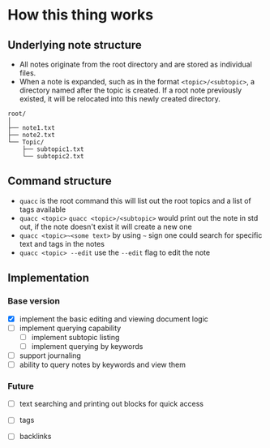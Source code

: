 # How this thing works

## Underlying note structure
- All notes originate from the root directory and are stored as individual files.
- When a note is expanded, such as in the format `<topic>/<subtopic>`, a directory named after the topic is created. If
a root note previously existed, it will be relocated into this newly created directory.
```
root/
│
├── note1.txt
├── note2.txt
└── Topic/
    ├── subtopic1.txt
    └── subtopic2.txt
```

## Command structure

- `quacc` is the root command this will list out the root topics and a list of tags available 
- `quacc <topic>` `quacc <topic>/<subtopic>` would print out the note in std out, if the note doesn't exist it will
create a new one 
- `quacc <topic>~<some text>` by using `~` sign one could search for specific text and tags in the notes
- `quacc <topic> --edit` use the `--edit` flag to edit the note

## Implementation

### Base version 
- [x] implement the basic editing and viewing document logic 
- [ ] implement querying capability
    - [ ] implement subtopic listing
    - [ ] implement querying by keywords
- [ ] support journaling 
- [ ] ability to query notes by keywords and view them

### Future 
- [ ] text searching and printing out blocks for quick access
- [ ] tags
- [ ] backlinks


